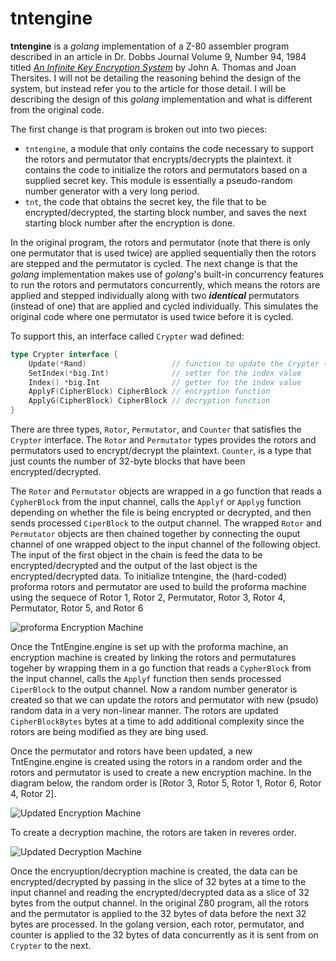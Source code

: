 
# tntengine

**tntengine** is a *golang* implementation of a Z-80 assembler program described in an article in Dr. Dobbs Journal Volume 9, Number 94, 1984 titled [*An Infinite Key Encryption System*](https://archive.org/details/1984-08-dr-dobbs-journal/page/44/mode/2up) by John A. Thomas and Joan Thersites.  I will not be detailing the reasoning behind the design of the system, but instead refer you to the article for those detail.  I will be describing the design of this *golang* implementation and what is different from the original code.

The first change is that program is broken out into two pieces:

* `tntengine`, a module that only contains the code necessary to support the rotors and permutator that encrypts/decrypts the plaintext.  it contains the code to initialize the rotors and permutators based on a supplied secret key.  This module is essentially a pseudo-random number generator with a very long period.
* `tnt`, the code that obtains the secret key, the file that to be encrypted/decrypted, the starting block number, and saves the next starting block number after the encryption is done.

In the original program, the rotors and permutator (note that there is only one permutator that is used twice) are applied sequentially then the rotors are stepped and the permutator is cycled.  The next change is that the *golang* implementation makes use of *golang*'s built-in concurrency features to run the rotors and permutators concurrently, which means the rotors are applied and stepped individually along with two _**identical**_ permutators (instead of one) that are applied and cycled individually.  This simulates the original code where one permutator is used twice before it is cycled.

To support this, an interface called `Crypter` wad defined:
```go
type Crypter interface {
	Update(*Rand)                   // function to update the Crypter (rotor or permutator)
	SetIndex(*big.Int)              // setter for the index value
	Index() *big.Int                // getter for the index value
	ApplyF(CipherBlock) CipherBlock // encryption function
	ApplyG(CipherBlock) CipherBlock // decryption function
}
````
There are three types, `Rotor`, `Permutator`, and `Counter` that satisfies the `Crypter` interface.  The `Rotor` and `Permutator` types provides the rotors and permutators used to encrypt/decrypt the plaintext.  `Counter`, is a type that just counts the number of 32-byte blocks that have been encrypted/decrypted.

The `Rotor` and `Permutator` objects are wrapped in a go function that reads a `CypherBlock` from the input channel, calls the `Applyf` or `Applyg` function depending on whether the file is being encrypted or decrypted, and then sends processed `CiperBlock` to the output channel.  The wrapped `Rotor` and `Permutator` objects are then chained together by connecting the ouput channel of one wrapped object to the input channel of the following object.  The input of the first object in the chain is feed the data to be encrypted/decrypted and the output of the last object is the encrypted/decrypted data.
To initialize tntengine, the (hard-coded) proforma rotors and permutator are used to build the proforma machine using the sequece of Rotor 1, Rotor 2, Permutator, Rotor 3, Rotor 4, Permutator, Rotor 5, and   Rotor 6

![proforma Encryption Machine][def]

Once the TntEngine.engine is set up with the proforma machine, an encryption machine is created by linking the rotors and permutatures togeher by wrapping them in a go function that reads a `CypherBlock` from the input channel, calls the `Applyf` function then sends processed `CiperBlock` to the output channel.  Now a random number generator is created so that we can update the rotors and permutator with new (psudo) random data in a very non-linear manner.  The rotors are updated `CipherBlockBytes` bytes at a time to add additional complexity since the rotors are being modified as they are bing used.

Once the permutator and rotors have been updated, a new TntEngine.engine is created using the rotors in a random order and the rotors and permutator is used to create a new encryption machine.  In the diagram below, the random order is [Rotor 3, Rotor 5, Rotor 1, Rotor 6, Rotor 4, Rotor 2].

![Updated Encryption Machine][def2]

To create a decryption machine, the rotors are taken in reveres order.

![Updated Decryption Machine][def3]

Once the encryuption/decryption machine is created, the data can be encrypted/decrypted by passing in the slice of 32 bytes at a time to the input channel and reading the encrypted/decrypted data as a slice of 32 bytes from the output channel.  In the original Z80 program, all the rotors and the permutator is applied to the 32 bytes of data before the next 32 bytes are processed.  In the golang version, each rotor, permutator, and counter is applied to the 32 bytes of data concurrently as it is sent from on `Crypter` to the next.  

[def]: assets/images/proformaEncryption.png
[def2]: assets/images/updatedEncryption.png
[def3]: assets/images/updatedDecryption.png
